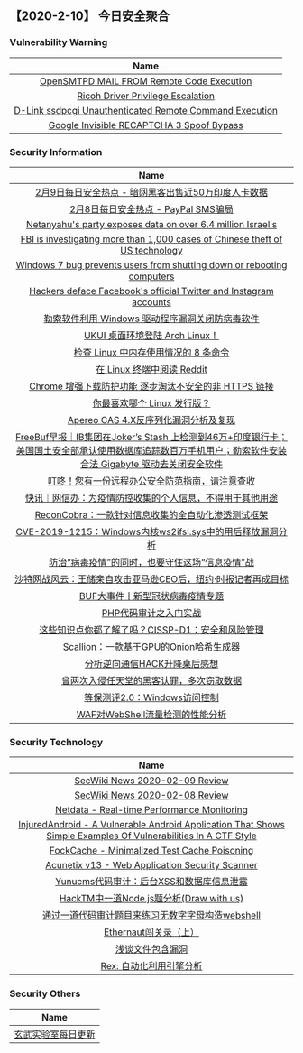 
 ##   【2020-2-10】 今日安全聚合


###  						       							Vulnerability Warning

|                             Name                             |
| :----------------------------------------------------------: |
|[OpenSMTPD MAIL FROM Remote Code Execution](https://cxsecurity.com/issue/WLB-2020020036)|
|[Ricoh Driver Privilege Escalation](https://cxsecurity.com/issue/WLB-2020020035)|
|[D-Link ssdpcgi Unauthenticated Remote Command Execution](https://cxsecurity.com/issue/WLB-2020020031)|
|[Google Invisible RECAPTCHA 3 Spoof Bypass](https://cxsecurity.com/issue/WLB-2020020030)|

### 						        							Security Information
|                             Name                                    |
| :----------------------------------------------------------: |
|[2月9日每日安全热点 - 暗网黑客出售近50万印度人卡数据](https://www.anquanke.com/post/id/198372)|
|[2月8日每日安全热点 - PayPal SMS骗局](https://www.anquanke.com/post/id/198365)|
|[Netanyahu's party exposes data on over 6.4 million Israelis](https://www.zdnet.com/article/netanyahus-party-exposes-data-on-over-6-4-million-israelis/#ftag=RSSbaffb68)|
|[FBI is investigating more than 1,000 cases of Chinese theft of US technology](https://www.zdnet.com/article/fbi-is-investigating-more-than-1000-cases-of-chinese-theft-of-us-technology/#ftag=RSSbaffb68)|
|[Windows 7 bug prevents users from shutting down or rebooting computers](https://www.zdnet.com/article/windows-7-bug-prevents-users-from-shutting-down-or-rebooting-computers/#ftag=RSSbaffb68)|
|[Hackers deface Facebook's official Twitter and Instagram accounts](https://www.zdnet.com/article/hackers-deface-facebooks-official-twitter-and-instagram-accounts/#ftag=RSSbaffb68)|
|[勒索软件利用 Windows 驱动程序漏洞关闭防病毒软件](https://linux.cn/article-11872-1.html?utm_source=rss&utm_medium=rss)|
|[UKUI 桌面环境登陆 Arch Linux！](https://linux.cn/article-11871-1.html?utm_source=rss&utm_medium=rss)|
|[检查 Linux 中内存使用情况的 8 条命令](https://linux.cn/article-11870-1.html?utm_source=rss&utm_medium=rss)|
|[在 Linux 终端中阅读 Reddit](https://linux.cn/article-11869-1.html?utm_source=rss&utm_medium=rss)|
|[Chrome 增强下载防护功能 逐步淘汰不安全的非 HTTPS 链接](https://linux.cn/article-11868-1.html?utm_source=rss&utm_medium=rss)|
|[你最喜欢哪个 Linux 发行版？](https://linux.cn/article-11867-1.html?utm_source=rss&utm_medium=rss)|
|[Apereo CAS 4.X反序列化漏洞分析及复现](https://www.freebuf.com/vuls/226149.html)|
|[FreeBuf早报｜IB集团在Joker’s Stash 上检测到46万+印度银行卡；美国国土安全部承认使用数据库追踪数百万手机用户；勒索软件安装合法 Gigabyte 驱动去关闭安全软件](https://www.freebuf.com/news/226748.html)|
|[叮咚！您有一份远程办公安全防范指南，请注意查收](https://www.freebuf.com/articles/network/226636.html)|
|[快讯｜网信办：为疫情防控收集的个人信息，不得用于其他用途](https://www.freebuf.com/news/226736.html)|
|[ReconCobra：一款针对信息收集的全自动化渗透测试框架](https://www.freebuf.com/sectool/226180.html)|
|[CVE-2019-1215：Windows内核ws2ifsl.sys中的用后释放漏洞分析](https://www.freebuf.com/vuls/226167.html)|
|[防治“病毒疫情”的同时，也要守住这场“信息疫情”战](https://www.freebuf.com/articles/neopoints/226661.html)|
|[沙特网战风云：王储亲自攻击亚马逊CEO后，纽约·时报记者再成目标](https://www.freebuf.com/articles/system/226372.html)|
|[BUF大事件丨新型冠状病毒疫情专题](https://www.freebuf.com/news/226688.html)|
|[PHP代码审计之入门实战](https://www.freebuf.com/vuls/225993.html)|
|[这些知识点你都了解了吗？CISSP-D1：安全和风险管理](https://www.freebuf.com/articles/security-management/226120.html)|
|[Scallion：一款基于GPU的Onion哈希生成器](https://www.freebuf.com/sectool/226179.html)|
|[分析逆向通信HACK升降桌后感想](https://www.freebuf.com/geek/226037.html)|
|[曾两次入侵任天堂的黑客认罪，多次窃取数据](https://www.freebuf.com/articles/network/226600.html)|
|[等保测评2.0：Windows访问控制](https://www.freebuf.com/articles/system/225994.html)|
|[WAF对WebShell流量检测的性能分析](https://www.freebuf.com/articles/web/226053.html)|

### 						        							Security  Technology
|                             Name                                    |
| :----------------------------------------------------------: |
|[SecWiki News 2020-02-09 Review](http://www.sec-wiki.com/?2020-02-09)|
|[SecWiki News 2020-02-08 Review](http://www.sec-wiki.com/?2020-02-08)|
|[Netdata - Real-time Performance Monitoring](http://www.kitploit.com/2020/02/netdata-real-time-performance-monitoring.html)|
|[InjuredAndroid - A Vulnerable Android Application That Shows Simple Examples Of Vulnerabilities In A CTF Style](http://www.kitploit.com/2020/02/injuredandroid-vulnerable-android.html)|
|[FockCache - Minimalized Test Cache Poisoning](http://www.kitploit.com/2020/02/fockcache-minimalized-test-cache.html)|
|[Acunetix v13 - Web Application Security Scanner](http://www.kitploit.com/2020/02/acunetix-v13-web-application-security.html)|
|[Yunucms代码审计：后台XSS和数据库信息泄露](http://xz.aliyun.com/t/7178)|
|[HackTM中一道Node.js题分析(Draw with us)](http://xz.aliyun.com/t/7177)|
|[通过一道代码审计题目来练习无数字字母构造webshell](http://xz.aliyun.com/t/7181)|
|[Ethernaut闯关录（上）](http://xz.aliyun.com/t/7173)|
|[浅谈文件包含漏洞](http://xz.aliyun.com/t/7176)|
|[Rex: 自动化利用引擎分析](http://xz.aliyun.com/t/7179)|

### 						        							Security  Others
|                             Name                                    |
| :----------------------------------------------------------: |
|[玄武实验室每日更新](https://weibo.com/p/1006065582522936/wenzhang?from=page_100606_profile&wvr=6&mod=wenzhangmore)|

